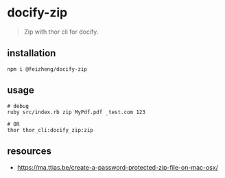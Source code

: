 # docify-zip
> Zip with thor cli for docify.

## installation
```shell
npm i @feizheng/docify-zip
```

## usage
```shell
# debug
ruby src/index.rb zip MyPdf.pdf _test.com 123

# OR
thor thor_cli:docify_zip:zip
```

## resources
- https://ma.ttias.be/create-a-password-protected-zip-file-on-mac-osx/
